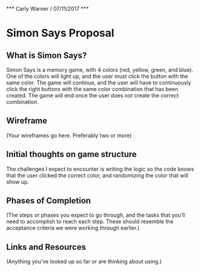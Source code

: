 *** Carly Warner / 07/11/2017 ***

# Simon Says Proposal

## What is Simon Says?

Simon Says is a memory game, with 4 colors (red, yellow, green, and blue). One of the colors will light up, and the user must click
the button with the same color. The game will continue, and the user will have to continuously click the right buttons with the same color combination that has been created. The game will end once the user does not create the correct combination.

## Wireframe

(Your wireframes go here. Preferably two or more)

## Initial thoughts on game structure

The challenges I expect to encounter is writing the logic so the code knows that the user clicked the correct color, and randomizing the color that will show up.

## Phases of Completion

(The steps or phases you expect to go through, and the tasks that you'll need to accomplish to reach each step. These should resemble the acceptance criteria we were working through earlier.)

## Links and Resources

(Anything you've looked up so far or are thinking about using.)
